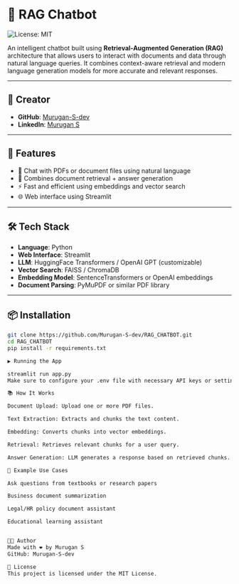 # 🤖 RAG Chatbot

![License: MIT](https://img.shields.io/badge/License-MIT-yellow.svg)

An intelligent chatbot built using **Retrieval-Augmented Generation (RAG)** architecture that allows users to interact with documents and data through natural language queries. It combines context-aware retrieval and modern language generation models for more accurate and relevant responses.

---

## 🔗 Creator

- **GitHub**: [Murugan-S-dev](https://github.com/Murugan-S-dev)
- **LinkedIn**: [Murugan S](https://www.linkedin.com/in/murugan-s-dev2025)

---

## 🚀 Features

- 📄 Chat with PDFs or document files using natural language
- 🧠 Combines document retrieval + answer generation
- ⚡ Fast and efficient using embeddings and vector search
- 🌐 Web interface using Streamlit

---

## 🛠️ Tech Stack

- **Language**: Python
- **Web Interface**: Streamlit
- **LLM**: HuggingFace Transformers / OpenAI GPT (customizable)
- **Vector Search**: FAISS / ChromaDB
- **Embedding Model**: SentenceTransformers or OpenAI embeddings
- **Document Parsing**: PyMuPDF or similar PDF library

---

## 📦 Installation

```bash
git clone https://github.com/Murugan-S-dev/RAG_CHATBOT.git
cd RAG_CHATBOT
pip install -r requirements.txt

▶️ Running the App

streamlit run app.py
Make sure to configure your .env file with necessary API keys or settings.

📚 How It Works

Document Upload: Upload one or more PDF files.

Text Extraction: Extracts and chunks the text content.

Embedding: Converts chunks into vector embeddings.

Retrieval: Retrieves relevant chunks for a user query.

Answer Generation: LLM generates a response based on retrieved chunks.

🧪 Example Use Cases

Ask questions from textbooks or research papers

Business document summarization

Legal/HR policy document assistant

Educational learning assistant


👨‍💻 Author
Made with ❤️ by Murugan S
GitHub: Murugan-S-dev

📄 License
This project is licensed under the MIT License.


```
